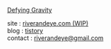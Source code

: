 [Defying Gravity](https://www.youtube.com/watch?v=fEq3xM-i0Ng&ab_channel=KristinChenoweth-Topic)

site  : [riverandeye.com (WIP)](https://riverandeye.com)<br/> blog  : [tistory](https://riverandeye.tistory.com)<br/>contact : riverandeye@gmail.com<br/>
